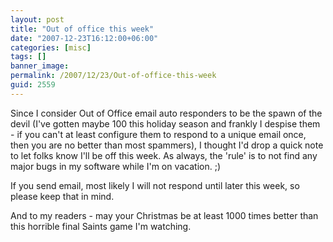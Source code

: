 ```yaml
---
layout: post
title: "Out of office this week"
date: "2007-12-23T16:12:00+06:00"
categories: [misc]
tags: []
banner_image: 
permalink: /2007/12/23/Out-of-office-this-week
guid: 2559
---
```


Since I consider Out of Office email auto responders to be the spawn of the devil (I've gotten maybe 100 this holiday season and frankly I despise them - if you can't at least configure them to respond to a unique email once, then you are no better than most spammers), I thought I'd drop a quick note to let folks know I'll be off this week. As always, the 'rule' is to not find any major bugs in my software while I'm on vacation. ;)

If you send email, most likely I will not respond until later this week, so please keep that in mind. 

And to my readers - may your Christmas be at least 1000 times better than this horrible final Saints game I'm watching.